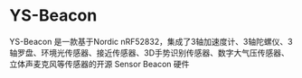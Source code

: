 # YS-Beacon
YS-Beacon 是一款基于Nordic nRF52832，集成了3轴加速度计、3轴陀螺仪、3轴罗盘、环境光传感器、接近传感器、3D手势识别传感器、数字大气压传感器、立体声麦克风等传感器的开源 Sensor Beacon 硬件
